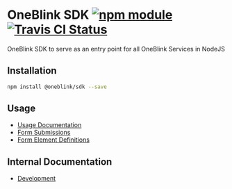 # OneBlink SDK [![npm module](https://img.shields.io/npm/v/@oneblink/sdk.svg)](https://www.npmjs.com/package/@oneblink/sdk) [![Travis CI Status](https://travis-ci.org/oneblink/sdk-js.svg?branch=master)](https://travis-ci.org/oneblink/sdk-js)

OneBlink SDK to serve as an entry point for all OneBlink Services in NodeJS

## Installation

```sh
npm install @oneblink/sdk --save
```

## Usage

- [Usage Documentation](./docs/README.md)
- [Form Submissions](./docs/form-submissions.md)
- [Form Element Definitions](./docs/form-elements/README.md)

## Internal Documentation

- [Development](./docs/development.md)
